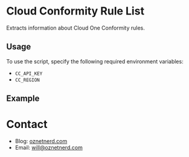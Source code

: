 # Cloud Conformity Rule List

Extracts information about Cloud One Conformity rules.

## Usage

To use the script, specify the following required environment variables:

  * `CC_API_KEY`
  * `CC_REGION`

## Example



# Contact

* Blog: [oznetnerd.com](https://oznetnerd.com)
* Email: will@oznetnerd.com